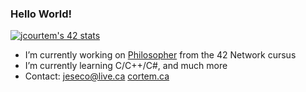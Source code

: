 ### Hello World!

[![jcourtem's 42 stats](https://badge42.vercel.app/api/v2/cl9zwynem00210fmriyxkbuc0/stats?cursusId=21&coalitionId=242)](https://github.com/JaeSeoKim/badge42)

- I’m currently working on [Philosopher](https://github.com/jeseco/Philosopher) from the 42 Network cursus
- I’m currently learning C/C++/C#, and much more
- Contact: jeseco@live.ca [cortem.ca](https://www.cortem.ca)
